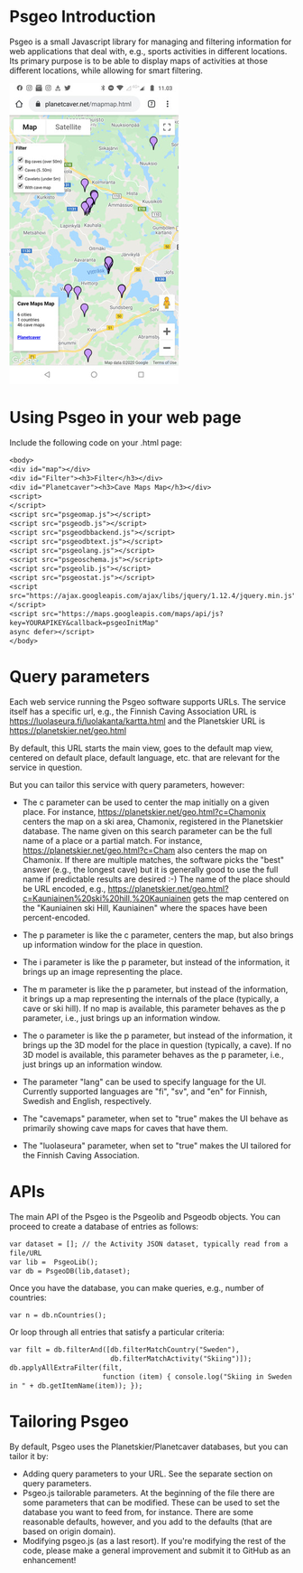 
# Psgeo Introduction

Psgeo is a small Javascript library for managing and filtering
information for web applications that deal with, e.g., sports
activities in different locations. Its primary purpose is to be able
to display maps of activities at those different locations, while
allowing for smart filtering.

![example screen](https://github.com/jariarkko/psgeo/blob/master/doc/screenshot-small.jpg)

# Using Psgeo in your web page

Include the following code on your .html page:

    <body>
    <div id="map"></div>
    <div id="Filter"><h3>Filter</h3></div>
    <div id="Planetcaver"><h3>Cave Maps Map</h3></div>
    <script>
    </script>
    <script src="psgeomap.js"></script>
    <script src="psgeodb.js"></script>
    <script src="psgeodbbackend.js"></script>
    <script src="psgeodbtext.js"></script>
    <script src="psgeolang.js"></script>
    <script src="psgeoschema.js"></script>
    <script src="psgeolib.js"></script>
    <script src="psgeostat.js"></script>
    <script src="https://ajax.googleapis.com/ajax/libs/jquery/1.12.4/jquery.min.js"></script>
    <script src="https://maps.googleapis.com/maps/api/js?key=YOURAPIKEY&callback=psgeoInitMap"
    async defer></script>
    </body>

# Query parameters

Each web service running the Psgeo software supports URLs. The service
itself has a specific url, e.g., the Finnish Caving Association URL
is https://luolaseura.fi/luolakanta/kartta.html and the Planetskier URL is https://planetskier.net/geo.html

By default, this URL starts the main view, goes to the default map
view, centered on default place, default language, etc. that are
relevant for the service in question.

But you can tailor this service with query parameters, however:

* The c parameter can be used to center the map initially on a given place. For instance, https://planetskier.net/geo.html?c=Chamonix centers the map on a ski area, Chamonix, registered in the Planetskier database. The name given on this search parameter can be the full name of a place or a partial match. For instance, https://planetskier.net/geo.html?c=Cham also centers the map on Chamonix. If there are multiple matches, the software picks the "best" answer (e.g., the longest cave) but it is generally good to use the full name if predictable results are desired :-) The name of the place should be URL encoded, e.g., https://planetskier.net/geo.html?c=Kauniainen%20ski%20hill,%20Kauniainen gets the map centered on the "Kauniainen ski Hill, Kauniainen" where the spaces have been percent-encoded.

* The p parameter is like the c parameter, centers the map, but also brings up information window for the place in question.

* The i parameter is like the p parameter, but instead of the information, it brings up an image representing the place. 
  
* The m parameter is like the p parameter, but instead of the information, it brings up a map representing the internals of the place (typically, a cave or ski hill). If no map is available, this parameter behaves as the p parameter, i.e.,  just brings up an information window.
  
* The o parameter is like the p parameter, but instead of the information, it brings up the 3D model for the place in question (typically, a cave). If no 3D model is available, this parameter behaves as the p parameter, i.e.,  just brings up an information window.
  
* The parameter "lang" can be   used to specify language for the UI. Currently supported languages are "fi", "sv", and "en" for Finnish, Swedish and English, respectively.

* The "cavemaps" parameter, when set to "true" makes the UI behave as primarily showing cave maps for caves that have them.

* The "luolaseura" parameter, when set to "true" makes the UI tailored for the Finnish Caving Association.
  
# APIs

The main API of the Psgeo is the Psgeolib and Psgeodb objects. You can
proceed to create a database of entries as follows:

    var dataset = []; // the Activity JSON dataset, typically read from a file/URL
    var lib =  PsgeoLib();
    var db = PsgeoDB(lib,dataset);

Once you have the database, you can make queries, e.g., number of
countries:

    var n = db.nCountries();

Or loop through all entries that satisfy a particular criteria:

    var filt = db.filterAnd([db.filterMatchCountry("Sweden"),
                             db.filterMatchActivity("Skiing")]);
    db.applyAllExtraFilter(filt,
                           function (item) { console.log("Skiing in Sweden in " + db.getItemName(item)); });
                           
# Tailoring Psgeo

By default, Psgeo uses the Planetskier/Planetcaver databases, but you
can tailor it by:

* Adding query parameters to your URL. See the separate section on
  query parameters.
* Psgeo.js tailorable parameters. At the beginning of the file
   there are some parameters that can be modified. These can be used
   to set the database you want to feed from, for instance. There are
   some reasonable defaults, however, and you add to the defaults
   (that are based on origin domain).
* Modifying psgeo.js (as a last resort). If you're modifying
  the rest of the code, please make a general improvement and submit
  it to GitHub as an enhancement!

